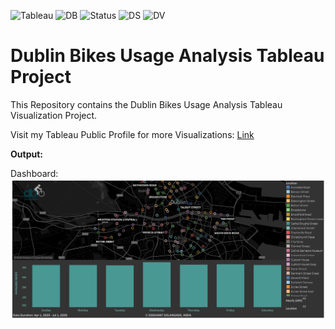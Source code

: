 ![Tableau](https://img.shields.io/badge/Tableau-2020-9cf) ![DB](https://img.shields.io/badge/Dublin-Bikes-green) ![Status](https://img.shields.io/badge/Status-Completed-success) ![DS](https://img.shields.io/badge/Data-Science-ff69b4) ![DV](https://img.shields.io/badge/Data-Visualization-yellowgreen)

# Dublin Bikes Usage Analysis Tableau Project

This Repository contains the Dublin Bikes Usage Analysis Tableau Visualization Project.

Visit my Tableau Public Profile for more Visualizations:
[Link](https://public.tableau.com/profile/imsid777#!/)

**Output:**

Dashboard:
![alt text](https://github.com/sidgolangade/Dublin-Bikes-Usage-Analysis-Tableau-Project/blob/master/Dublin%20Bikes%20Usage%20Analysis/Output%20Images/DB%20Dashboard.png)


